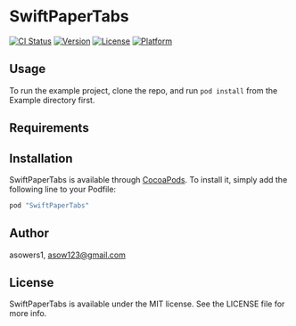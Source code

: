 # SwiftPaperTabs

[![CI Status](http://img.shields.io/travis/asowers1/SwiftPaperTabs.svg?style=flat)](https://travis-ci.org/asowers1/SwiftPaperTabs)
[![Version](https://img.shields.io/cocoapods/v/SwiftPaperTabs.svg?style=flat)](http://cocoapods.org/pods/SwiftPaperTabs)
[![License](https://img.shields.io/cocoapods/l/SwiftPaperTabs.svg?style=flat)](http://cocoapods.org/pods/SwiftPaperTabs)
[![Platform](https://img.shields.io/cocoapods/p/SwiftPaperTabs.svg?style=flat)](http://cocoapods.org/pods/SwiftPaperTabs)

## Usage

To run the example project, clone the repo, and run `pod install` from the Example directory first.

## Requirements

## Installation

SwiftPaperTabs is available through [CocoaPods](http://cocoapods.org). To install
it, simply add the following line to your Podfile:

```ruby
pod "SwiftPaperTabs"
```

## Author

asowers1, asow123@gmail.com

## License

SwiftPaperTabs is available under the MIT license. See the LICENSE file for more info.
